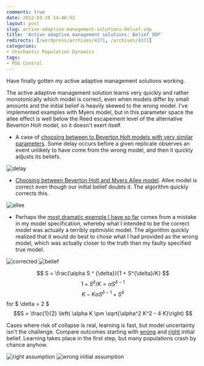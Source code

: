 ```yaml
---
comments: true
date: 2012-03-26 14:46:52
layout: post
slug: active-adaptive-management-solutions-belief-sdp
title: 'Active adaptive management solutions: Belief SDP'
redirects: [/wordpress/archives/4371, /archives/4371]
categories:
- Stochastic Population Dynamics
tags:
- PDG Control
---
```


Have finally gotten my active adaptive management solutions working.

The active adaptive management solution learns very quickly and rather monotonically which model is correct, even when models differ by small amounts and the initial belief is heavily skewed to the wrong model.  I've implemented examples with Myers model, but in this parameter space the allee effect is well below the Reed escapement level of the alternative Beverton Holt model, so it doesn't exert itself.





  * A case of [choosing between to Beverton Holt models with very similar parameters](https://github.com/cboettig/pdg_control/blob/c5f69be6e51849a2be7850239f6397136f949ceb/inst/examples/model_uncertainty.md).  Some delay occurs before a given replicate observes an event unlikely to have come from the wrong model, and then it quickly adjusts its beliefs.  

![delay](http://farm7.staticflickr.com/6109/7018813563_d8ca8eb756_o.png)



  * [Choosing between Beverton Holt and Myers Allee model](https://github.com/cboettig/pdg_control/blob/fd9852313efe0fa9ea9233539a1e2fcb77983a13/inst/examples/model_uncertainty.md).  Allee model is correct even though our initial belief doubts it.  The algorithm quickly corrects this.  

![allee](http://farm7.staticflickr.com/6111/7018879281_b2bc4ea6a2_o.png)



  * Perhaps the [most dramatic example I have so far](https://github.com/cboettig/pdg_control/blob/c1481a071bed3496413328eb148b28138ccb0f55/inst/examples/model_uncertainty.md) comes from a mistake in my model specification, whereby what I intended to be the correct model was actually a terribly optimistic model.  The algorithm quickly realized that it would do best to chose what I had provided as the wrong model, which was actually closer to the truth than my faulty specified true model.






![corrected](http://farm8.staticflickr.com/7102/7018850545_5562557904_o.png)
![belief](http://farm7.staticflickr.com/6113/6872744460_b1976cd8f6_o.png)





$$ S = \frac{\alpha S ^ {\delta}}{1 + S^{\delta}/K} $$
$$ 1 + S^\delta/K = \alpha S ^ {\delta-1} $$
$$ K - K \alpha S ^ {\delta-1} + S{^\delta} $$
for $ \delta = 2 $
$$S = \frac{1}{2} \left( \alpha K \pm \sqrt{\alpha^2 K^2 - 4 K}\right) $$





Cases where risk of collapse is real, learning is fast, but model uncertainty isn't the challenge.  Compare outcomes starting with [wrong](https://github.com/cboettig/pdg_control/blob/d0cd7ca379dfc30e67363442189ab57adfa8058a/inst/examples/model_uncertainty.md) and [right](https://github.com/cboettig/pdg_control/blob/ff049e1f623413e1438555aec63ddbe65dec6d8f/inst/examples/model_uncertainty.md) initial belief.  Learning takes place in the first step, but many populations crash by chance anyhow.  

![right assumption](http://farm8.staticflickr.com/7231/7019134197_76f3c00e80_m.jpg)
![wrong initial assumption](http://farm8.staticflickr.com/7046/7019126361_c3a712b982_m.jpg)



